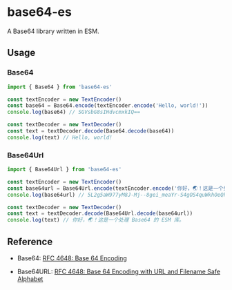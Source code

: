 # base64-es

A Base64 library written in ESM.

## Usage

### Base64

```typescript
import { Base64 } from 'base64-es'

const textEncoder = new TextEncoder()
const base64 = Base64.encode(textEncoder.encode('Hello, world!'))
console.log(base64) // SGVsbG8sIHdvcmxkIQ==

const textDecoder = new TextDecoder()
const text = textDecoder.decode(Base64.decode(base64))
console.log(text) // Hello, world!
```

### Base64Url

```typescript
import { Base64Url } from 'base64-es'

const textEncoder = new TextEncoder()
const base64url = Base64Url.encode(textEncoder.encode('你好，🌏！这是一个处理 Base64 的 ESM 库。'))
console.log(base64url) // 5L2g5aW977yM8J-Mj--8gei_meaYr-S4gOS4quWkhOeQhiBCYXNlNjQg55qEIEVTTSDlupPjgII

const textDecoder = new TextDecoder()
const text = textDecoder.decode(Base64Url.decode(base64url))
console.log(text) // 你好，🌏！这是一个处理 Base64 的 ESM 库。
```

## Reference

- Base64: [RFC 4648: Base 64 Encoding](https://datatracker.ietf.org/doc/html/rfc4648#section-4)

- Base64URL: [RFC 4648: Base 64 Encoding with URL and Filename Safe Alphabet](https://datatracker.ietf.org/doc/html/rfc4648#section-5)
